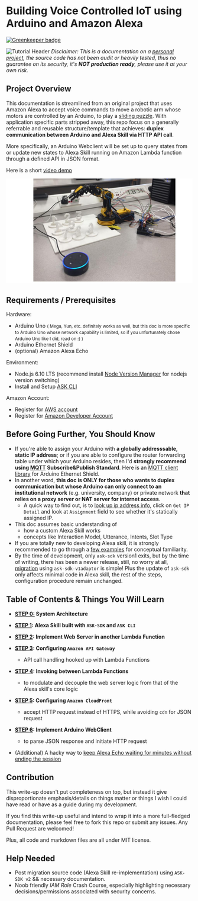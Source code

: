 
# Building Voice Controlled IoT using Arduino and Amazon Alexa

[![Greenkeeper badge](https://badges.greenkeeper.io/AlexXiong97/alexa-skill-with-arduino-webclient.svg)](https://greenkeeper.io/)

![Tutorial Header](https://m.media-amazon.com/images/G/01/mobile-apps/dex/alexa/alexa-skills-kit/tutorials/fact/header._TTH_.png)
*Disclaimer: This is a documentation on a [personal project](https://github.com/AlexXiong97/NTU-DIP), the source code has not been audit or heavily tested, thus no guarantee on its security, it's **NOT production ready**, please use it at your own risk.*

## Project Overview
This documentation is streamlined from an original project that uses Amazon Alexa to accept voice commands to move a robotic arm whose motors are controlled by an Arduino, to play a [sliding puzzle](https://en.wikipedia.org/wiki/Sliding_puzzle). With application specific parts stripped away, this repo focus on a generally referrable and reusable structure/template that achieves: **duplex communication between Arduino and Alexa Skill via HTTP API call**.

More specifically, an Arduino Webclient will be set up to query states from or update new states to Alexa Skill running on Amazon Lambda function through a defined API in JSON format.

Here is a short [video demo](https://drive.google.com/open?id=1cMpddDJZUFdYArvuETQLGQJOj6cY3pjZ)

![project Pic](./assets/demo.jpg)
## Requirements /    Prerequisites
Hardware:
 - Arduino Uno <small>( Mega, Yun, etc. definitely works as well, but this doc is more specific to Arduino Uno whose network capability is limited, so if you unfortunately chose Arduino Uno like I did, read on :) )</small>
 - Arduino Ethernet Shield
 - (optional) Amazon Alexa Echo

Environment:
 - Node.js 6.10 LTS (recommend install [Node Version Manager](https://github.com/creationix/nvm) for nodejs version switching)
 - Install and Setup [ASK CLI](https://developer.amazon.com/docs/smapi/quick-start-alexa-skills-kit-command-line-interface.html)

Amazon Account:
 - Register for [AWS account](https://aws.amazon.com/)
 - Register for [Amazon Developer Account](https://developer.amazon.com/)
## Before Going Further, You Should Know
- If you're able to assign your Arduino with **a globally addresssable, static IP address**; or if you are able to configure the router forwarding table under which your Arduino resides, then I'd **strongly recommend using [MQTT](http://mqtt.org/documentation) Subscribe&Publish Standard**. Here is an [MQTT client library](https://github.com/knolleary/pubsubclient) for Arduino Ethernet Shield.
- In another word, **this doc is ONLY for those who wants to duplex communication but whose Arduino can only connect to an institutional network** (e.g. university, company) or private network **that relies on a proxy server or NAT server for internet access**.
	- A quick way to find out, is to [look up ip address info](https://whatismyipaddress.com/ip-lookup), click on `Get IP Detail` and look at `Assignment` field to see whether it's statically assigned IP.
- This doc assumes basic understanding of
	- how a custom Alexa Skill works
	- concepts like Interaction Model, Utterance, Intents, Slot Type
- If you are totally new to developing Alexa skill, it is strongly recommended to go through a [few examples](https://github.com/alexa/alexa-skills-kit-sdk-for-nodejs#samples) for conceptual familiarity.
- By the time of development, only `ask-sdk` version1 exits, but by the time of writing, there has been a newer release, still, no worry at all, [migration](https://github.com/alexa/alexa-skills-kit-sdk-for-nodejs/wiki/ASK-SDK-Migration-Guide) using `ask-sdk-v1adaptor` is simple! Plus the update of `ask-sdk` only affects minimal code in Alexa skill, the rest of the steps, configuration procedure remain unchanged.

## Table of Contents & Things You Will Learn

- **[STEP 0:](./0-system-architecture.md) System Architecture**

- **[STEP 1](./1-build-alexa-skill.md): Alexa Skill built with `ASK-SDK` and `ASK CLI`**

- **[STEP 2](./2-webserver-lambda-function.md): Implement Web Server in another Lambda Function**

- **[STEP 3](./3-configure-api-gateway.md): Configuring `Amazon API Gateway`**
  - API call handling hooked up with Lambda Functions

- **[STEP 4](./4-invoking-another-lambda.md): Invoking between Lambda Functions**
  - to modulate and decouple the web server logic from that of the Alexa skill's core logic

- **[STEP 5](./5-configure-cloudfront.md): Configuring `Amazon CloudFront`**
	- accept HTTP request instead of HTTPS, while avoiding `cdn` for JSON request

- **[STEP 6](./6-arduino-webclient.md): Implement Arduino WebClient**
	- to parse JSON response and initiate HTTP request

- (Additional) A hacky way to [keep Alexa Echo waiting for minutes without ending the session](./keep-alexa-wait-hacky.md)

## Contribution
This write-up doesn't put completeness on top, but instead it give disproportionate emphasis/details on things matter or things I wish I could have read or have as a guide during my development.

If you find this write-up useful and intend to wrap it into a more full-fledged documentation, please feel free to fork this repo or submit any issues. Any Pull Request are welcomed!

Plus, all code and markdown files are all under MIT license.

## Help Needed
- Post migration source code (Alexa Skill re-implementation) using `ASK-SDK v2` && necessary documentation.
- Noob friendly *IAM Role* Crash Course, especially highlighting necessary decisions/permissions associated with security concerns.
